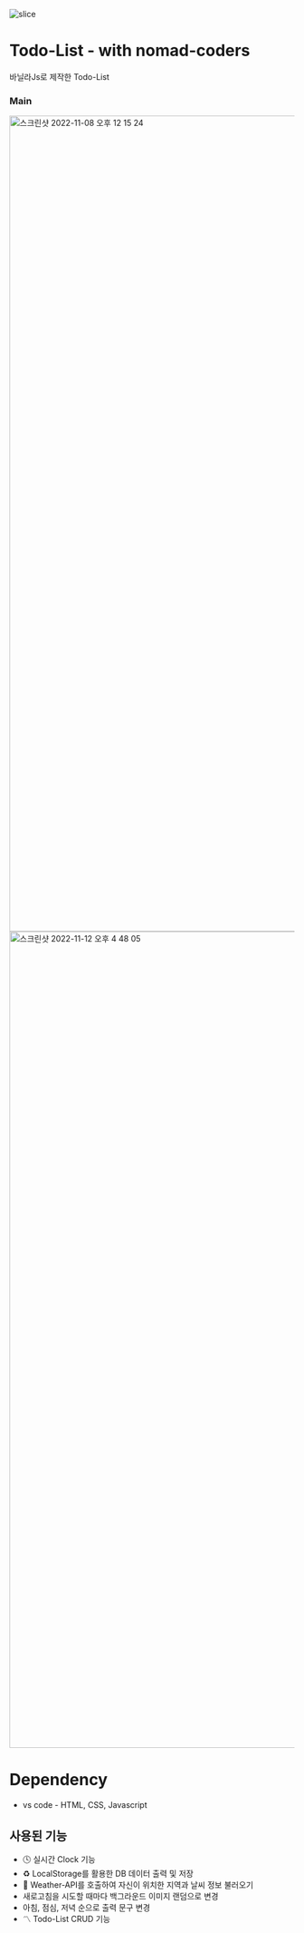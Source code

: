 
![slice](https://capsule-render.vercel.app/api?type=slice&color=auto&height=200&text=Todo-List&fontAlign=70&rotate=13&fontAlignY=25&desc=%20Project&descAlign=70.&descAlignY=44)
# Todo-List - with nomad-coders
바닐라Js로 제작한 Todo-List
### Main
<img width="1439" alt="스크린샷 2022-11-08 오후 12 15 24" src="https://user-images.githubusercontent.com/108047643/200467755-4b1c5fb0-4543-4052-b501-6224ed2fce05.png">
<br>
<img width="1440" alt="스크린샷 2022-11-12 오후 4 48 05" src="https://user-images.githubusercontent.com/108047643/201463876-94b4f22c-14e3-4494-be53-6f41d9b174ee.png">

# Dependency
* vs code - HTML, CSS, Javascript 

## 사용된 기능
* :clock4: 실시간 Clock 기능
* :recycle: LocalStorage를 활용한 DB 데이터 출력 및 저장
* :link: Weather-API를 호출하여 자신이 위치한 지역과 날씨 정보 불러오기
* 새로고침을 시도할 때마다 백그라운드 이미지 랜덤으로 변경
* 아침, 점심, 저녁 순으로 출력 문구 변경
* :part_alternation_mark: Todo-List CRUD 기능
